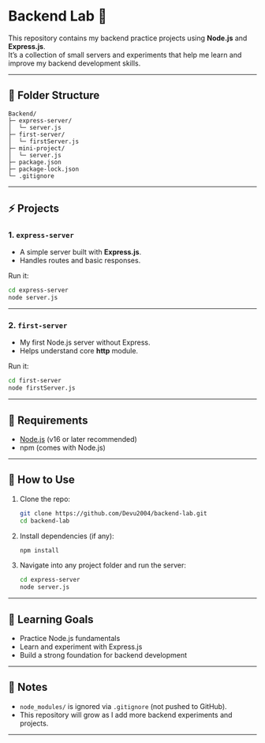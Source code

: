 # Backend Lab 🚀

This repository contains my backend practice projects using **Node.js** and **Express.js**.  
It’s a collection of small servers and experiments that help me learn and improve my backend development skills.  

---

## 📂 Folder Structure  

```
Backend/
├─ express-server/     
│  └─ server.js
├─ first-server/      
│  └─ firstServer.js
├─ mini-project/      
│  └─ server.js
├─ package.json         
├─ package-lock.json
└─ .gitignore           
```

---

## ⚡ Projects  

### 1. `express-server`  
- A simple server built with **Express.js**.  
- Handles routes and basic responses.  

Run it:  
```bash
cd express-server
node server.js
```

---

### 2. `first-server`  
- My first Node.js server without Express.  
- Helps understand core **http** module.  

Run it:  
```bash
cd first-server
node firstServer.js
```

---

## 🔧 Requirements  
- [Node.js](https://nodejs.org/) (v16 or later recommended)  
- npm (comes with Node.js)  

---

## 🚀 How to Use  

1. Clone the repo:  
   ```bash
   git clone https://github.com/Devu2004/backend-lab.git
   cd backend-lab
   ```

2. Install dependencies (if any):  
   ```bash
   npm install
   ```

3. Navigate into any project folder and run the server:  
   ```bash
   cd express-server
   node server.js
   ```

---

## 🌱 Learning Goals  

- Practice Node.js fundamentals  
- Learn and experiment with Express.js  
- Build a strong foundation for backend development  

---

## 📌 Notes  

- `node_modules/` is ignored via `.gitignore` (not pushed to GitHub).  
- This repository will grow as I add more backend experiments and projects.  

---

